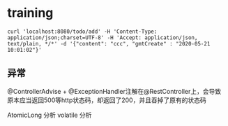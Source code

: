 # training

```
curl 'localhost:8080/todo/add' -H 'Content-Type: application/json;charset=UTF-8' -H 'Accept: application/json, text/plain, */*' -d '{"content": "ccc", "gmtCreate" : "2020-05-21 10:01:02"}'
```

## 异常
@ControllerAdvise + @ExceptionHandler注解在@RestController上，会导致原本应当返回500等http状态码，却返回了200，并且吞掉了原有的状态码

AtomicLong 分析
volatile 分析
